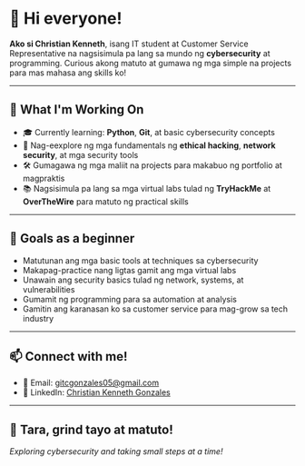 # 👋 Hi everyone!

**Ako si Christian Kenneth**, isang IT student at Customer Service Representative na nagsisimula pa lang sa mundo ng **cybersecurity** at programming. Curious akong matuto at gumawa ng mga simple na projects para mas mahasa ang skills ko!

---

## 🧠 What I'm Working On
- 🎓 Currently learning: **Python**, **Git**, at basic cybersecurity concepts  
- 🔐 Nag-eexplore ng mga fundamentals ng **ethical hacking**, **network security**, at mga security tools  
- 🛠️ Gumagawa ng mga maliit na projects para makabuo ng portfolio at magpraktis  
- 📚 Nagsisimula pa lang sa mga virtual labs tulad ng **TryHackMe** at **OverTheWire** para matuto ng practical skills

---

## 🎯 Goals as a beginner
- Matutunan ang mga basic tools at techniques sa cybersecurity  
- Makapag-practice nang ligtas gamit ang mga virtual labs  
- Unawain ang security basics tulad ng network, systems, at vulnerabilities  
- Gumamit ng programming para sa automation at analysis  
- Gamitin ang karanasan ko sa customer service para mag-grow sa tech industry

---

## 📫 Connect with me!
- 📧 Email: [gitcgonzales05@gmail.com](mailto:gitcgonzales05@gmail.com)  
- 💼 LinkedIn: [Christian Kenneth Gonzales](https://linkedin.com/in/christian-kenneth-gonzales-ab985438b)

---

## 💬 Tara, grind tayo at matuto!
_Exploring cybersecurity and taking small steps at a time!_

